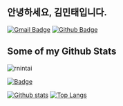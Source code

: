 ## 안녕하세요, 김민태입니다.
[![Gmail Badge](https://img.shields.io/badge/-ho46825@gmail.com-c14438?style=flat&logo=Gmail&logoColor=white&link=mailto:ho46825@gmail.com)](mailto:ho46825@gmail.com) [![Github Badge](https://img.shields.io/badge/-rnintai-grey?style=flat&logo=github&logoColor=white&link=https://github.com/rnintai/)](https://www.github.com/rnintai/) 
## Some of my Github Stats
<p align=left> <img src=https://komarev.com/ghpvc/?username=rnintai alt=rnintai /> </p>

[![Badge](https://widget.realdeveloper.pro/api/badge?title=Languages&badges=JavaScript,TypeScript,React)](https://github.com/rnintai)

[![Github stats](https://github-readme-stats.vercel.app/api?username=rnintai&show_icons=true&include_all_commits=true)](https://github.com/rnintai/github-readme-stats)
[![Top Langs](https://github-readme-stats.vercel.app/api/top-langs/?username=rnintai&layout=compact)](https://github.com/rnintai/github-readme-stats)
